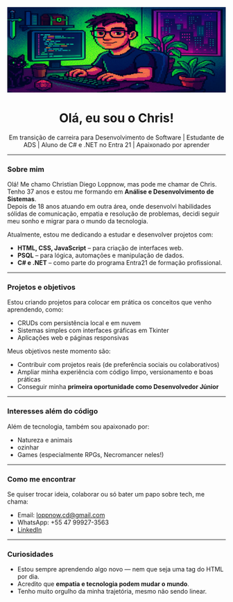 <img src="https://github.com/loppnowcd/loppnowcd/blob/main/readmeheaderimage.png" alt="Cabeçalho do Readme / Readme header.">
<h1 align="center">Olá, eu sou o Chris!</h1>

<p align="center">
  Em transição de carreira para Desenvolvimento de Software | Estudante de ADS | Aluno de C# e .NET no Entra 21 | Apaixonado por aprender
</p>

---

### Sobre mim

Olá! Me chamo Christian Diego Loppnow, mas pode me chamar de Chris.  
Tenho 37 anos e estou me formando em **Análise e Desenvolvimento de Sistemas**.  
Depois de 18 anos atuando em outra área, onde desenvolvi habilidades sólidas de comunicação, empatia e resolução de problemas, decidi seguir meu sonho e migrar para o mundo da tecnologia.  

Atualmente, estou me dedicando a estudar e desenvolver projetos com:

- **HTML, CSS, JavaScript** – para criação de interfaces web.
- **PSQL** – para lógica, automações e manipulação de dados.
- **C# e .NET** – como parte do programa Entra21 de formação profissional.

---

### Projetos e objetivos

Estou criando projetos para colocar em prática os conceitos que venho aprendendo, como:

- CRUDs com persistência local e em nuvem
- Sistemas simples com interfaces gráficas em Tkinter
- Aplicações web e páginas responsivas

Meus objetivos neste momento são:

- Contribuir com projetos reais (de preferência sociais ou colaborativos)
- Ampliar minha experiência com código limpo, versionamento e boas práticas
- Conseguir minha **primeira oportunidade como Desenvolvedor Júnior**

---

### Interesses além do código

Além de tecnologia, também sou apaixonado por:

- Natureza e animais
- ozinhar
- Games (especialmente RPGs, Necromancer neles!)

---

### Como me encontrar

Se quiser trocar ideia, colaborar ou só bater um papo sobre tech, me chama:

- Email: loppnow.cd@gmail.com  
- WhatsApp: +55 47 99927-3563  
- [LinkedIn](https://www.linkedin.com/in/christiandiegoloppnow)

---

### Curiosidades

- Estou sempre aprendendo algo novo — nem que seja uma tag do HTML por dia.
- Acredito que **empatia e tecnologia podem mudar o mundo**.
- Tenho muito orgulho da minha trajetória, mesmo não sendo linear.  
